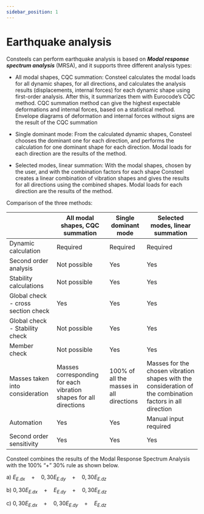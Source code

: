 ```yaml
---
sidebar_position: 1
---
```

# Earthquake analysis


Consteels can perform earthquake analysis is based on _**Modal response spectrum analysis**_ (MRSA), and it supports three different analysis types:

<!-- /wp:paragraph -->

<!-- wp:list -->

- All modal shapes, CQC summation: Consteel calculates the modal loads for all dynamic shapes, for all directions, and calculates the analysis results (displacements, internal forces) for each dynamic shape using first-order analysis. After this, it summarizes them with Eurocode’s CQC method. CQC summation method can give the highest expectable deformations and internal forces, based on a statistical method. Envelope diagrams of deformation and internal forces without signs are the result of the CQC summation

<!-- /wp:list -->

<!-- wp:list -->

- Single dominant mode: From the calculated dynamic shapes, Consteel chooses the dominant one for each direction, and performs the calculation for one dominant shape for each direction. Modal loads for each direction are the results of the method.

<!-- /wp:list -->

<!-- wp:list -->

- Selected modes, linear summation: With the modal shapes, chosen by the user, and with the combination factors for each shape Consteel creates a linear combination of vibration shapes and gives the results for all directions using the combined shapes. Modal loads for each direction are the results of the method.

<!-- /wp:list -->

<!-- wp:paragraph -->

Comparison of the three methods:

|                                    | All modal shapes, CQC summation                                   | Single dominant mode                                                                                      | Selected modes, linear summation         |
| ---------------------------------- | ----------------------------------------------------------------- | --------------------------------------------------------------------------------------------------------- | ---------------------------------------- |
| Dynamic calculation                | Required                                                          | Required                                                                                                  | Required                                 |
| Second order analysis              | Not possible                                                      | Yes                                                                                                       | Yes                                      |
| Stability calculations             | Not possible                                                      | Yes                                                                                                       | Yes                                      |
| Global check - cross section check | Yes                                                               | Yes                                                                                                       | Yes                                      |
| Global check - Stability check     | Not possible                                                      | Yes                                                                                                       | Yes                                      |
| Member check                       | Not possible                                                      | Yes                                                                                                       | Yes                                      |
| Masses taken into consideration    | Masses corresponding for each vibration shapes for all directions | 100% of all the masses in all directions |  Masses for the chosen vibration shapes with the consideration of the combination factors in all direction|
| Automation                         | Yes                                                               | Yes                                                                                    | Manual input required                                     |
| Second order sensitivity           | Yes                                                               | Yes                                                                                                       | Yes                                      |

Consteel combines the results of the Modal Response Spectrum Analysis with the 100% “+” 30% rule as shown below.

<!-- /wp:paragraph -->

<!-- wp:paragraph -->

a) $E_{E.dx}\quad +\quad 0,30 E_{E.dy}\quad + \quad 0,30 E_{E.dz}$

b) $0,30E_{E.dx}\quad +\quad E_{E.dy}\quad + \quad 0,30 E_{E.dz}$

c) $0,30E_{E.dx}\quad +\quad 0,30 E_{E.dy}\quad + \quad E_{E.dz}$

<!-- /wp:paragraph -->
